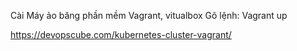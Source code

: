 Cài Máy ảo băng phần mềm Vagrant, vitualbox
Gõ lệnh:
Vagrant up


https://devopscube.com/kubernetes-cluster-vagrant/
